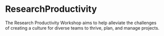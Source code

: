 # ResearchProductivity
The Research Productivity Workshop aims to help alleviate the challenges of creating a culture for diverse teams to thrive, plan, and manage projects. 

